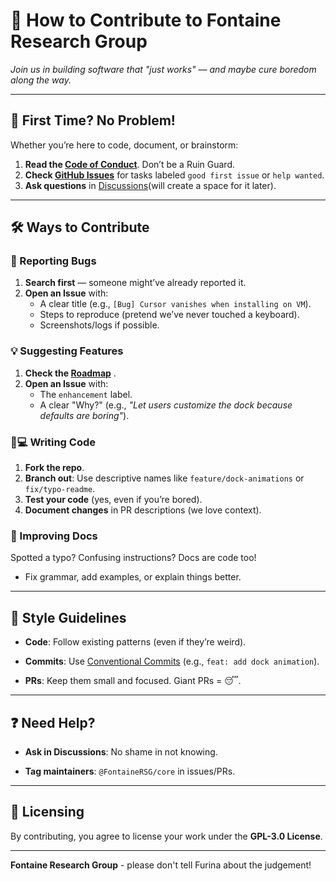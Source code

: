 # 🌊 How to Contribute to Fontaine Research Group 
*Join us in building software that "just works" — and maybe cure boredom along the way.*  

---

## 🎯 First Time? No Problem! 
Whether you’re here to code, document, or brainstorm:  
1. **Read the [Code of Conduct](https://github.com/FontaineRSG/.github/blob/main/CODE_OF_CONDUCT.md)**. Don’t be a Ruin Guard.  
2. **Check [GitHub Issues](https://github.com/FontaineRSG/elementOS/issues)** for tasks labeled `good first issue` or `help wanted`.  
3. **Ask questions** in [Discussions]()(will create a space for it later).  

---

## 🛠️ Ways to Contribute 

### 🐛 Reporting Bugs 
1. **Search first** — someone might’ve already reported it.  
2. **Open an Issue** with:  
   - A clear title (e.g., `[Bug] Cursor vanishes when installing on VM`).  
   - Steps to reproduce (pretend we’ve never touched a keyboard).  
   - Screenshots/logs if possible.  

### 💡 Suggesting Features 
1. **Check the [Roadmap](https://github.com/FontaineRSG/.github/blob/main/ROADMAP.md)** .  
2. **Open an Issue** with:  
   - The `enhancement` label.  
   - A clear "Why?" (e.g., *"Let users customize the dock because defaults are boring"*).  

### 👩💻 Writing Code 
1. **Fork the repo**.  
2. **Branch out**: Use descriptive names like `feature/dock-animations` or `fix/typo-readme`.  
3. **Test your code** (yes, even if you’re bored).  
4. **Document changes** in PR descriptions (we love context).  

### 📖 Improving Docs 
Spotted a typo? Confusing instructions? Docs are code too!  
- Fix grammar, add examples, or explain things better.  

---


## 🎨 Style Guidelines

-   **Code**: Follow existing patterns (even if they’re weird).
    
-   **Commits**: Use [Conventional Commits](https://www.conventionalcommits.org/) (e.g., `feat: add dock animation`).
    
-   **PRs**: Keep them small and focused. Giant PRs = 😴.
    

----------

## ❓ Need Help?

-   **Ask in Discussions**: No shame in not knowing.
    
-   **Tag maintainers**: `@FontaineRSG/core` in issues/PRs.
    

----------

## 📜 Licensing

By contributing, you agree to license your work under the **GPL-3.0 License**.

----------
**Fontaine Research Group** - please don't tell Furina about the judgement!
